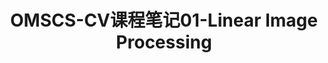 ---
layout: article
title: OMSCS-CV课程笔记01-Linear Image Processing
tags: ["OMSCS", "CV"]
key: OMSCS-CV-01
aside:
  toc: true
sidebar:
  nav: OMSCS-CV
---
